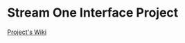 # Stream One Interface Project

[Project's Wiki](https://github.com/jb223cp/jb223cp-exjobb-wp14/wiki)
